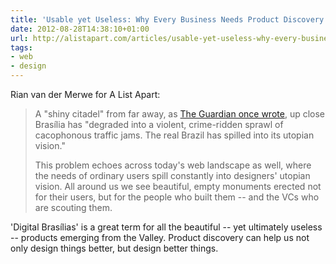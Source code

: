 ```yaml
---
title: 'Usable yet Useless: Why Every Business Needs Product Discovery'
date: 2012-08-28T14:38:10+01:00
url: http://alistapart.com/articles/usable-yet-useless-why-every-business-needs-product-discovery/
tags:
- web
- design
---
```

Rian van der Merwe for A List Apart:

> A "shiny citadel" from far away, as [The Guardian once wrote][1], up close Brasília has "degraded into a violent, crime-ridden sprawl of cacophonous traffic jams. The real Brazil has spilled into its utopian vision."
>
> This problem echoes across today's web landscape as well, where the needs of ordinary users spill constantly into designers' utopian vision. All around us we see beautiful, empty monuments erected not for their users, but for the people who built them -- and the VCs who are scouting them.

'Digital Brasílias' is a great term for all the beautiful -- yet ultimately useless -- products emerging from the Valley. Product discovery can help us not only design things better, but design better things.

[1]: http://www.theguardian.com/world/2008/mar/12/brazil
